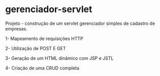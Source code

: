# gerenciador-servlet

Projeto - construção de um servlet gerenciador simples de cadastro de empresas.

1- Mapeamento de requisições HTTP 

2- Utilização de POST E GET

3- Geração de um  HTML dinâmico com JSP e JSTL

4- Criação de uma CRUD completa 
